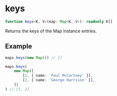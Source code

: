 # keys

```ts
function keys<K, V>(map: Map<K, V>): readonly K[]
```

Returns the keys of the Map instance entries.

## Example

```ts
maps.keys(new Map()) // []
```

```ts
maps.keys(
    new Map([
        [1, { name: 'Paul McCartney' }],
        [2, { name: 'George Harrison' }],
    ])
) // [1, 2]
```
